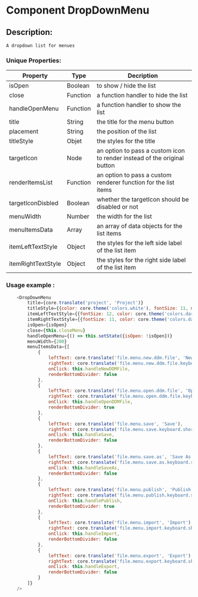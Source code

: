 # Component DropDownMenu
## Description: 
`A dropdown list for menues`
### Unique Properties:
| Property | Type | Decription |
| -------- | ---- | ---------- |
| isOpen | Boolean |  to show / hide the list |
| close | Function |  a function handler to hide the list |
| handleOpenMenu | Function |  a function handler to show the list |
| title | String |  the title for the menu button |
| placement | String |  the position of the list |
| titleStyle | Objet |  the styles for the title |
| targetIcon | Node | an option to pass a custom icon to render instead of the original button |
| renderItemsList | Function | an option to pass a custom renderer function for the list items |
| targetIconDisbled | Boolean | whether the targetIcon should be disabled or not |
| menuWidth | Number | the width for the list |
| menuItemsData | Array | an array of data objects for the list items |
| itemLeftTextStyle | Object | the styles for the left side label of the list item |
| itemRightTextStyle | Object | the styles for the right side label of the list item |

### Usage example : 
```javascript
    <DropDownMenu 
        title={core.translate('project', 'Project')}
        titleStyle={{color: core.theme('colors.white'), fontSize: 11, marginRight: 3}}
        itemLeftTextStyle={{fontSize: 12, color: core.theme('colors.dark')}}
        itemRightTextStyle={{fontSize: 11, color: core.theme('colors.dark')}}
        isOpen={isOpen}
        close={this.closeMenu}
        handleOpenMenu={() => this.setState({isOpen: !isOpen})}
        menuWidth={200}
        menuItemsData={[
            {
                leftText: core.translate('file.menu.new.ddm.file', 'New DDM file'),
                rightText: core.translate('file.menu.new.ddm.file.keyboard.shortcut', 'Ctrl N'),
                onClick: this.handleNewDDMFile,
                renderBottomDivider: false
            },
            {
                leftText: core.translate('file.menu.open.ddm.file', 'Open DDM file'),
                rightText: core.translate('file.menu.open.ddm.file.keyboard.shortcut', 'Ctrl O'),
                onClick: this.handleOpenDDMFile,
                renderBottomDivider: true
            },
            {
                leftText: core.translate('file.menu.save', 'Save'),
                rightText: core.translate('file.menu.save.keyboard.shortcut', 'Alt S'),
                onClick: this.handleSave,
                renderBottomDivider: false
            },
            {
                leftText: core.translate('file.menu.save.as', 'Save As'),
                rightText: core.translate('file.menu.save.as.keyboard.shortcut', 'Alt Ctrl S'),
                onClick: this.handleSaveAs,
                renderBottomDivider: false
            },
            {
                leftText: core.translate('file.menu.publish', 'Publish'),
                rightText: core.translate('file.menu.publish.keyboard.shortcut', 'Alt Ctrl P'),
                onClick: this.handlePublish,
                renderBottomDivider: true
            },
            {
                leftText: core.translate('file.menu.import', 'Import'),
                rightText: core.translate('file.menu.import.keyboard.shortcut', 'Ctrl I'),
                onClick: this.handleImport,
                renderBottomDivider: false
            },
            {
                leftText: core.translate('file.menu.export', 'Export'),
                rightText: core.translate('file.menu.export.keyboard.shortcut', 'Alt Ctrl X'),
                onClick: this.handleExport,
                renderBottomDivider: false
            }
        ]}
    />
```